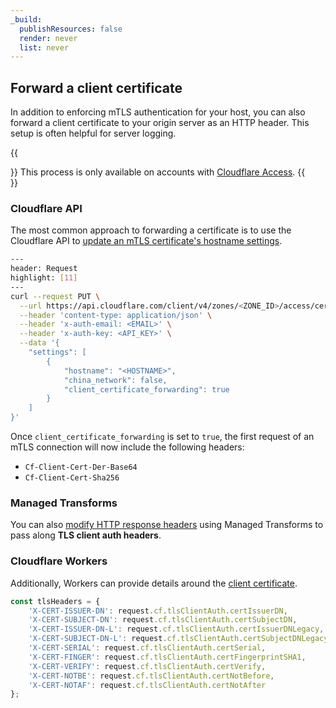 ```yaml
---
_build:
  publishResources: false
  render: never
  list: never
---
```


## Forward a client certificate

In addition to enforcing mTLS authentication for your host, you can also forward a client certificate to your origin server as an HTTP header. This setup is often helpful for server logging.

{{<Aside type="warning">}}
This process is only available on accounts with [Cloudflare Access](/cloudflare-one/).
{{</Aside>}}

### Cloudflare API

The most common approach to forwarding a certificate is to use the Cloudflare API to [update an mTLS certificate's hostname settings](/api/operations/zone-level-access-mtls-authentication-update-an-mtls-certificate-settings).

```bash
---
header: Request
highlight: [11]
---
curl --request PUT \
  --url https://api.cloudflare.com/client/v4/zones/<ZONE_ID>/access/certificates/settings \
  --header 'content-type: application/json' \
  --header 'x-auth-email: <EMAIL>' \
  --header 'x-auth-key: <API_KEY>' \
  --data '{
    "settings": [
        {
            "hostname": "<HOSTNAME>",
            "china_network": false,
            "client_certificate_forwarding": true
        }
    ]
}'
```

Once `client_certificate_forwarding` is set to `true`, the first request of an mTLS connection will now include the following headers:

- `Cf-Client-Cert-Der-Base64`
- `Cf-Client-Cert-Sha256`

### Managed Transforms

You can also [modify HTTP response headers](/rules/transform/response-header-modification/) using Managed Transforms to pass along **TLS client auth headers**.

### Cloudflare Workers

Additionally, Workers can provide details around the [client certificate](/workers/runtime-apis/bindings/mtls/).

```js
const tlsHeaders = {
    'X-CERT-ISSUER-DN': request.cf.tlsClientAuth.certIssuerDN,
    'X-CERT-SUBJECT-DN': request.cf.tlsClientAuth.certSubjectDN,
    'X-CERT-ISSUER-DN-L': request.cf.tlsClientAuth.certIssuerDNLegacy,
    'X-CERT-SUBJECT-DN-L': request.cf.tlsClientAuth.certSubjectDNLegacy,
    'X-CERT-SERIAL': request.cf.tlsClientAuth.certSerial,
    'X-CERT-FINGER': request.cf.tlsClientAuth.certFingerprintSHA1,
    'X-CERT-VERIFY': request.cf.tlsClientAuth.certVerify,
    'X-CERT-NOTBE': request.cf.tlsClientAuth.certNotBefore,
    'X-CERT-NOTAF': request.cf.tlsClientAuth.certNotAfter
};
```

